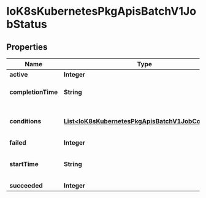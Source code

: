 
# IoK8sKubernetesPkgApisBatchV1JobStatus

## Properties
Name | Type | Description | Notes
------------ | ------------- | ------------- | -------------
**active** | **Integer** | The number of actively running pods. |  [optional]
**completionTime** | **String** | Represents time when the job was completed. It is not guaranteed to be set in happens-before order across separate operations. It is represented in RFC3339 form and is in UTC. |  [optional]
**conditions** | [**List&lt;IoK8sKubernetesPkgApisBatchV1JobCondition&gt;**](IoK8sKubernetesPkgApisBatchV1JobCondition.md) | The latest available observations of an object&#39;s current state. More info: https://kubernetes.io/docs/concepts/workloads/controllers/jobs-run-to-completion/ |  [optional]
**failed** | **Integer** | The number of pods which reached phase Failed. |  [optional]
**startTime** | **String** | Represents time when the job was acknowledged by the job controller. It is not guaranteed to be set in happens-before order across separate operations. It is represented in RFC3339 form and is in UTC. |  [optional]
**succeeded** | **Integer** | The number of pods which reached phase Succeeded. |  [optional]



